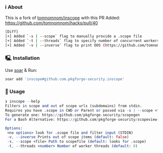 ### ℹ️ About
This is a fork of [tomnomnom/inscope](https://github.com/tomnomnom/hacks/tree/master/inscope) with this PR Added: https://github.com/tomnomnom/hacks/pull/40
```bash
[Diff]
[+] Added `-s | --scope` flag to manually provide a .scope file
[+] Added `-t | --threads` flag to specify number of concurrent workers
[+] Added `-v | --inverse` flag to print OOS (https://github.com/tomnomnom/hacks/pull/40)
```

### 🖳 Installation
Use [soar](https://github.com/pkgforge/soar) & Run:
```bash
soar add 'inscope#github.com.pkgforge-security.inscope'
```

### 🧰 Usage
```mathematica
❯ inscope --help
Filters in scope and out of scope urls (subdomains) from stdin.
Requires you have .scope in CWD or Parent or passed via -s | --scope <file>
To generate one: https://github.com/pkgforge-security/scopegen
For a Bash Alternative: https://github.com/pkgforge-security/scopeview

Options:
 <no options> look for .scope file and filter input (STDIN)
 -v, --inverse Prints out of scope items (default: false)
 -s, --scope <file> Path to scopefile (default: looks for .scope)
 -t, --threads <number> Number of worker threads (default: 8)
```
